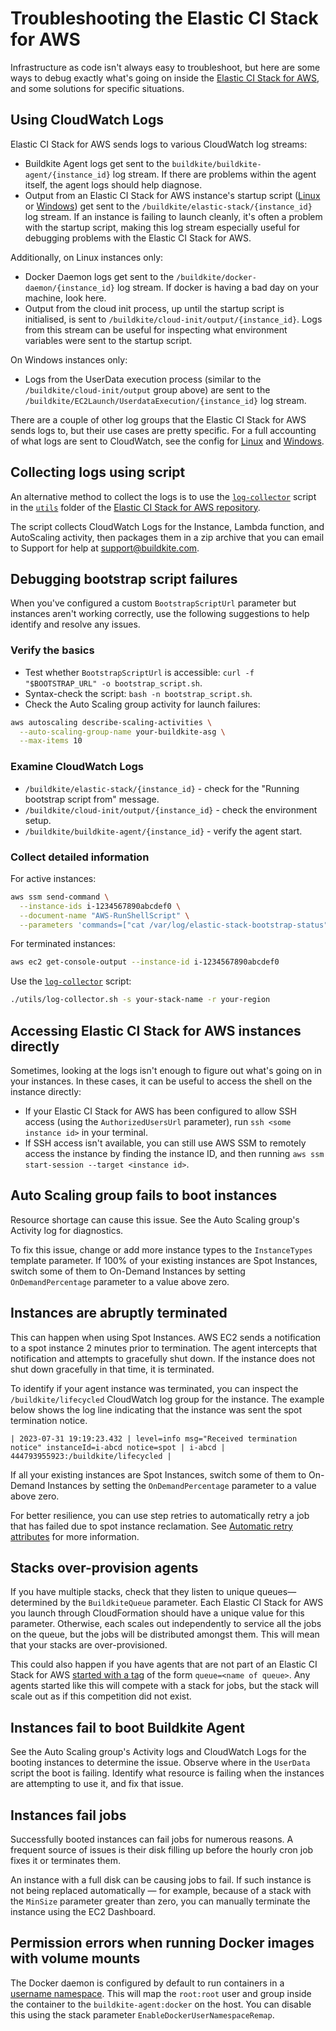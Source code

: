 # Troubleshooting the Elastic CI Stack for AWS

<!-- alex ignore easy -->

Infrastructure as code isn't always easy to troubleshoot, but here are some ways to debug exactly what's going on inside the [Elastic CI Stack for AWS](https://github.com/buildkite/elastic-ci-stack-for-aws), and some solutions for specific situations.

## Using CloudWatch Logs

Elastic CI Stack for AWS sends logs to various CloudWatch log streams:

* Buildkite Agent logs get sent to the `buildkite/buildkite-agent/{instance_id}` log stream. If there are problems within the agent itself, the agent logs should help diagnose.
* Output from an Elastic CI Stack for AWS instance's startup script ([Linux](https://github.com/buildkite/elastic-ci-stack-for-aws/blob/-/packer/linux/conf/bin/bk-install-elastic-stack.sh) or [Windows](https://github.com/buildkite/elastic-ci-stack-for-aws/blob/-/packer/windows/conf/bin/bk-install-elastic-stack.ps1)) get sent to the `/buildkite/elastic-stack/{instance_id}` log stream. If an instance is failing to launch cleanly, it's often a problem with the startup script, making this log stream especially useful for debugging problems with the Elastic CI Stack for AWS.

Additionally, on Linux instances only:

* Docker Daemon logs get sent to the `/buildkite/docker-daemon/{instance_id}` log stream. If docker is having a bad day on your machine, look here.
* Output from the cloud init process, up until the startup script is initialised, is sent to `/buildkite/cloud-init/output/{instance_id}`. Logs from this stream can be useful for inspecting what environment variables were sent to the startup script.

On Windows instances only:

* Logs from the UserData execution process (similar to the `/buildkite/cloud-init/output` group above) are sent to the `/buildkite/EC2Launch/UserdataExecution/{instance_id}` log stream.

There are a couple of other log groups that the Elastic CI Stack for AWS sends logs to, but their use cases are pretty specific. For a full accounting of what logs are sent to CloudWatch, see the config for [Linux](https://github.com/buildkite/elastic-ci-stack-for-aws/blob/-/packer/linux/conf/cloudwatch-agent/config.json) and [Windows](https://github.com/buildkite/elastic-ci-stack-for-aws/blob/-/packer/windows/conf/cloudwatch-agent/amazon-cloudwatch-agent.json).

## Collecting logs using script

An alternative method to collect the logs is to use the [`log-collector`](https://github.com/buildkite/elastic-ci-stack-for-aws/blob/main/utils/log-collector) script in the [`utils`](https://github.com/buildkite/elastic-ci-stack-for-aws/tree/main/utils) folder of the [Elastic CI Stack for AWS repository](https://github.com/buildkite/elastic-ci-stack-for-aws).

The script collects CloudWatch Logs for the Instance, Lambda function, and AutoScaling activity, then packages them in a zip archive that you can email to Support for help at [support@buildkite.com](mailto:support@buildkite.com).

## Debugging bootstrap script failures

When you've configured a custom `BootstrapScriptUrl` parameter but instances aren't working correctly, use the following suggestions to help identify and resolve any issues.

### Verify the basics

* Test whether `BootstrapScriptUrl` is accessible: `curl -f "$BOOTSTRAP_URL" -o bootstrap_script.sh`.
* Syntax-check the script: `bash -n bootstrap_script.sh`.
* Check the Auto Scaling group activity for launch failures:

```bash
aws autoscaling describe-scaling-activities \
  --auto-scaling-group-name your-buildkite-asg \
  --max-items 10
```

### Examine CloudWatch Logs

* `/buildkite/elastic-stack/{instance_id}` - check for the "Running bootstrap script from" message.
* `/buildkite/cloud-init/output/{instance_id}` - check the environment setup.
* `/buildkite/buildkite-agent/{instance_id}` - verify the agent start.

### Collect detailed information

For active instances:

```bash
aws ssm send-command \
  --instance-ids i-1234567890abcdef0 \
  --document-name "AWS-RunShellScript" \
  --parameters 'commands=["cat /var/log/elastic-stack-bootstrap-status", "tail -50 /var/log/elastic-stack.log"]'
```

For terminated instances:

```bash
aws ec2 get-console-output --instance-id i-1234567890abcdef0
```

Use the [`log-collector`](https://github.com/buildkite/elastic-ci-stack-for-aws/blob/main/utils/log-collector) script:

```bash
./utils/log-collector.sh -s your-stack-name -r your-region
```

## Accessing Elastic CI Stack for AWS instances directly

Sometimes, looking at the logs isn't enough to figure out what's going on in your instances. In these cases, it can be useful to access the shell on the instance directly:

* If your Elastic CI Stack for AWS has been configured to allow SSH access (using the `AuthorizedUsersUrl` parameter), run `ssh <some instance id>` in your terminal.
* If SSH access isn't available, you can still use AWS SSM to remotely access the instance by finding the instance ID, and then running `aws ssm start-session --target <instance id>`.

## Auto Scaling group fails to boot instances

Resource shortage can cause this issue. See the Auto Scaling group's Activity log for diagnostics.

To fix this issue, change or add more instance types to the `InstanceTypes` template parameter. If 100% of your existing instances are Spot Instances, switch some of them to On-Demand Instances by setting `OnDemandPercentage` parameter to a value above zero.

## Instances are abruptly terminated

This can happen when using Spot Instances. AWS EC2 sends a notification to a spot instance 2 minutes prior to termination. The agent intercepts that notification and attempts to gracefully shut down. If the instance does not shut down gracefully in that time, it is terminated.

To identify if your agent instance was terminated, you can inspect the `/buildkite/lifecycled` CloudWatch log group for the instance. The example below shows the log line indicating that the instance was sent the spot termination notice.

```
| 2023-07-31 19:19:23.432 | level=info msg="Received termination notice" instanceId=i-abcd notice=spot | i-abcd | 444793955923:/buildkite/lifecycled |
```

If all your existing instances are Spot Instances, switch some of them to On-Demand Instances by setting the `OnDemandPercentage` parameter to a value above zero.

For better resilience, you can use step retries to automatically retry a job that has failed due to spot instance reclamation. See [Automatic retry attributes](/docs/pipelines/configure/step-types/command-step#retry-attributes-automatic-retry-attributes) for more information.

## Stacks over-provision agents

If you have multiple stacks, check that they listen to unique queues—determined by the `BuildkiteQueue` parameter. Each Elastic CI Stack for AWS you launch through CloudFormation should have a unique value for this parameter. Otherwise, each scales out independently to service all the jobs on the queue, but the jobs will be distributed amongst them. This will mean that your stacks are over-provisioned.

This could also happen if you have agents that are not part of an Elastic CI Stack for AWS [started with a tag](/docs/agent/v3/cli-start#tags) of the form `queue=<name of queue>`. Any agents started like this will compete with a stack for jobs, but the stack will scale out as if this competition did not exist.

## Instances fail to boot Buildkite Agent

See the Auto Scaling group's Activity logs and CloudWatch Logs for the booting instances to determine the issue. Observe where in the `UserData` script the boot is failing. Identify what resource is failing when the instances are attempting to use it, and fix that issue.

## Instances fail jobs

Successfully booted instances can fail jobs for numerous reasons. A frequent source of issues is their disk filling up before the hourly cron job fixes it or terminates them.

An instance with a full disk can be causing jobs to fail. If such instance is not being replaced automatically — for example, because of a stack with the `MinSize` parameter greater than zero, you can manually terminate the instance using the EC2 Dashboard.

## Permission errors when running Docker images with volume mounts

The Docker daemon is configured by default to run containers in a [username namespace](https://docs.docker.com/engine/security/userns-remap/). This will map the `root:root` user and group inside the container to the `buildkite-agent:docker` on the host. You can disable this using the stack parameter `EnableDockerUserNamespaceRemap`.
